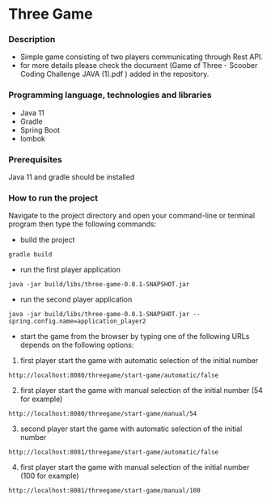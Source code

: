 # Three Game

### Description
- Simple game consisting of two players communicating through Rest API.
- for more details please check the document (Game of Three - Scoober Coding Challenge JAVA (1).pdf ) added in the repository.
### Programming language, technologies and libraries

- Java 11
- Gradle
- Spring Boot
- lombok

### Prerequisites

Java 11 and gradle should be installed

### How to run the project

Navigate to the project directory and open your command-line or terminal program then type the following commands:
- build the project

```shellscript
gradle build
```
- run the first player application
```shellscript
java -jar build/libs/three-game-0.0.1-SNAPSHOT.jar
```
- run the second player application
```shellscript
java -jar build/libs/three-game-0.0.1-SNAPSHOT.jar --spring.config.name=application_player2
```
- start the game from the browser by typing one of the following URLs depends on the following options:
1. first player start the game with automatic selection of the initial number
```
http://localhost:8080/threegame/start-game/automatic/false 
```
2. first player start the game with manual selection of the initial number (54 for example)
```
http://localhost:8080/threegame/start-game/manual/54 
```
3. second player start the game with automatic selection of the initial number
```
http://localhost:8081/threegame/start-game/automatic/false 
```
4. first player start the game with manual selection of the initial number (100 for example)
```
http://localhost:8081/threegame/start-game/manual/100
```
